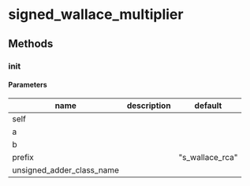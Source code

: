 # signed_wallace_multiplier




## Methods


### __init__




#### Parameters
name | description | default
--- | --- | ---
self |  | 
a |  | 
b |  | 
prefix |  | "s_wallace_rca"
unsigned_adder_class_name |  | 





